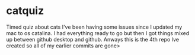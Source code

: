 # catquiz
Timed quiz about cats
I've been having some issues since I updated my mac to os catalina. I had everything ready to go but then I got things mixed up between github desktop and github. Anways this is the 4th repo Ive created so all of my earlier commits are gone>